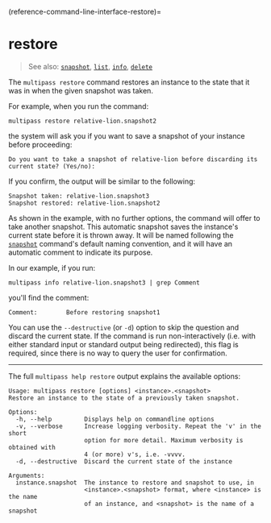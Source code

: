 (reference-command-line-interface-restore)=
# restore

> See also: [`snapshot`](/reference/command-line-interface/snapshot), [`list`](/reference/command-line-interface/list), [`info`](/reference/command-line-interface/info), [`delete`](/reference/command-line-interface/delete)

The `multipass restore` command restores an instance to the state that it was in when the given snapshot was taken.

For example, when you run the command:

```{code-block} text
multipass restore relative-lion.snapshot2
```

the system will ask you if you want to save a snapshot of your instance before proceeding:

```{code-block} text
Do you want to take a snapshot of relative-lion before discarding its current state? (Yes/no):
```

If you confirm, the output will be similar to the following:

```{code-block} text
Snapshot taken: relative-lion.snapshot3
Snapshot restored: relative-lion.snapshot2
```

As shown in the example, with no further options, the command will offer to take another snapshot. This automatic snapshot saves the instance's current state before it is thrown away. It will be named following the [`snapshot`](/reference/command-line-interface/snapshot) command's default naming convention, and it will have an automatic comment to indicate its purpose.

In our example, if you run:

```{code-block} text
multipass info relative-lion.snapshot3 | grep Comment
```

you'll find the comment:

```{code-block} text
Comment:        Before restoring snapshot1
```

You can use the `--destructive` (or `-d`)  option to skip the question and discard the current state. If the command is run non-interactively (i.e. with either standard input or standard output being redirected), this flag is required, since there is no way to query the user for confirmation.

---

The full `multipass help restore` output explains the available options:

```{code-block} text
Usage: multipass restore [options] <instance>.<snapshot>
Restore an instance to the state of a previously taken snapshot.

Options:
  -h, --help         Displays help on commandline options
  -v, --verbose      Increase logging verbosity. Repeat the 'v' in the short
                     option for more detail. Maximum verbosity is obtained with
                     4 (or more) v's, i.e. -vvvv.
  -d, --destructive  Discard the current state of the instance

Arguments:
  instance.snapshot  The instance to restore and snapshot to use, in
                     <instance>.<snapshot> format, where <instance> is the name
                     of an instance, and <snapshot> is the name of a snapshot
```

